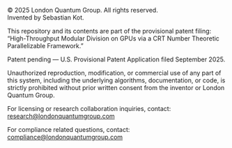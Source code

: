 © 2025 London Quantum Group. All rights reserved.  
Invented by Sebastian Kot.

This repository and its contents are part of the provisional patent filing:
“High-Throughput Modular Division on GPUs via a CRT Number Theoretic Parallelizable Framework.”

Patent pending — U.S. Provisional Patent Application filed September 2025.

Unauthorized reproduction, modification, or commercial use of any part of this system,
including the underlying algorithms, documentation, or code, is strictly prohibited
without prior written consent from the inventor or London Quantum Group.

For licensing or research collaboration inquiries, contact:
research@londonquantumgroup.com

For compliance related questions, contact:
compliance@londonquantumgroup.com
